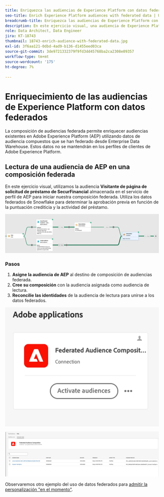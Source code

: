 ```yaml
---
title: Enriquezca las audiencias de Experience Platform con datos federados
seo-title: Enrich Experience Platform audiences with federated data | Unlock cross-channel insights with Federated Audience Composition
breadcrumb-title: Enriquezca las audiencias de Experience Platform con datos federados
description: En este ejercicio visual, una audiencia de Experience Platform se enriquece con datos federados.
role: Data Architect, Data Engineer
jira: KT-18743
thumbnail: 18743-enrich-audience-with-federated-data.jpg
exl-id: 3f6aa121-0dbd-4ad9-b136-d1455eed03ca
source-git-commit: 3de9721332379f9fd3dd45768ba2ca2308e09357
workflow-type: tm+mt
source-wordcount: '175'
ht-degree: 7%

---
```


# Enriquecimiento de las audiencias de Experience Platform con datos federados

La composición de audiencias federada permite enriquecer audiencias existentes en Adobe Experience Platform (AEP) utilizando datos de audiencia compuestos que se han federado desde Enterprise Data Warehouse. Estos datos no se mantendrán en los perfiles de clientes de Adobe Experience Platform.

## Lectura de una audiencia de AEP en una composición federada

En este ejercicio visual, utilizamos la audiencia **Visitante de página de solicitud de préstamo de SecurFinancial** almacenada en el servicio de perfil de AEP para iniciar nuestra composición federada. Utiliza los datos federados de Snowflake para determinar la aprobación previa en función de la puntuación crediticia y la actividad del préstamo.

![ejemplo de composición federada](assets/snowflake-preapproval.png)

### Pasos

1. **Asigne la audiencia de AEP** al destino de composición de audiencias federada.
2. **Cree su composición** con la audiencia asignada como audiencia de lectura.
3. **Reconcilie las identidades** de la audiencia de lectura para unirse a los datos federados.

![método federado-1-1](assets/federated-method-1-1.png)

![método federado-1-2](assets/federated-method-1-2.png)

Observaremos otro ejemplo del uso de datos federados para [admitir la personalización &quot;en el momento&quot;](drive-in-the-moment-personalization.md).
